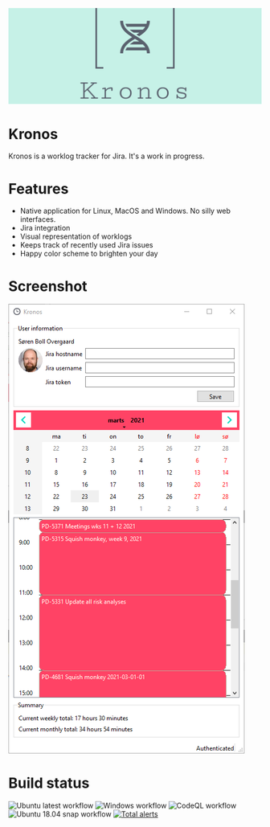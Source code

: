 ![Kronos top banner](https://raw.githubusercontent.com/llob/kronos/main/resources/logo/facebook_cover_photo_1.png)
# Kronos
Kronos is a worklog tracker for Jira. It's a work in progress.

# Features
- Native application for Linux, MacOS and Windows. No silly web interfaces.
- Jira integration
- Visual representation of worklogs
- Keeps track of recently used Jira issues
- Happy color scheme to brighten your day

# Screenshot
![Kronos screenshot](kronos-screenshot.png)

# Build status
![Ubuntu latest workflow](https://github.com/llob/kronos/actions/workflows/ubuntu-latest.yml/badge.svg)
![Windows workflow](https://github.com/llob/kronos/actions/workflows/windows.yml/badge.svg)
![CodeQL workflow](https://github.com/llob/kronos/actions/workflows/codeql-analysis.yml/badge.svg)
![Ubuntu 18.04 snap workflow](https://github.com/llob/kronos/actions/workflows/build-snap.yml/badge.svg)
[![Total alerts](https://img.shields.io/lgtm/alerts/g/llob/kronos.svg?logo=lgtm&logoWidth=18)](https://lgtm.com/projects/g/llob/kronos/alerts/)
